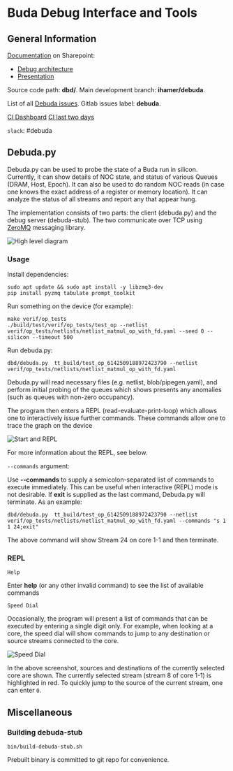 # Buda Debug Interface and Tools

## General Information

[Documentation](https://tenstorrent.sharepoint.com/:f:/r/sites/Specifications/Spatial/Debug?csf=1&web=1&e=m6PtgT]) on Sharepoint:
- [Debug architecture](https://tenstorrent.sharepoint.com/:w:/r/sites/Specifications/Spatial/Debug/buda_debug_architecture.docx?d=w314badcf8d404f4b92e083091b0edad5&csf=1&web=1&e=EEX4UD)
- [Presentation](https://tenstorrent.sharepoint.com/:p:/r/sites/Specifications/Spatial/Debug/buda-debug-infra.pptx?d=wb835600fe80c44b79831eecb58290533&csf=1&web=1&e=r6m3Ux)

Source code path: **dbd/**.
Main development branch: **ihamer/debuda**.

List of all [Debuda issues](https://yyz-gitlab.local.tenstorrent.com/tenstorrent/budabackend/-/issues?scope=all&state=opened&label_name[]=Debuda). Gitlab issues label: **debuda**.

[CI Dashboard](http://yyz-elk/goto/e8be9082b7cc6682fd692f4a5ec5f1e1)
[CI last two days](http://yyz-elk/goto/af8e4fe5b9afc69533e2b9bc9259f114)

`slack`: #debuda

## Debuda.py

Debuda.py can be used to probe the state of a Buda run in silicon. Currently, it can show
details of NOC state, and status of various Queues (DRAM, Host, Epoch). It can also be used
to do random NOC reads (in case one knows the exact address of a register or memory location).
It can analyze the status of all streams and report any that appear hung.

The implementation consists of two parts: the client (debuda.py) and the debug server (debuda-stub). The two communicate over TCP using [ZeroMQ](https://zeromq.org/) messaging library.

![High level diagram](dbd/docs/images/debuda.png)

### Usage

Install dependencies:
```
sudo apt update && sudo apt install -y libzmq3-dev
pip install pyzmq tabulate prompt_toolkit
```

Run something on the device (for example):
```
make verif/op_tests
./build/test/verif/op_tests/test_op --netlist verif/op_tests/netlists/netlist_matmul_op_with_fd.yaml --seed 0 --silicon --timeout 500
```

Run debuda.py:
```
dbd/debuda.py  tt_build/test_op_6142509188972423790 --netlist verif/op_tests/netlists/netlist_matmul_op_with_fd.yaml
```
Debuda.py will read necessary files (e.g. netlist, blob/pipegen.yaml), and perform initial
probing of the queues which shows presents any anomalies (such as queues with non-zero
 occupancy).

The program then enters a REPL (read-evaluate-print-loop) which allows one to interactively
issue further commands. These commands allow one to trace the graph on the device

![Start and REPL](dbd/docs/images/debuda-start-and-repl.png)

For more information about the REPL, see below.

`--commands` argument:

Use **--commands** to supply a semicolon-separated list of commands to execute immediately. This
can be useful when interactive (REPL) mode is not desirable. If **exit** is supplied as the last
command, Debuda.py will terminate. As an example:

```
dbd/debuda.py  tt_build/test_op_6142509188972423790 --netlist verif/op_tests/netlists/netlist_matmul_op_with_fd.yaml --commands "s 1 1 24;exit"
```
The above command will show Stream 24 on core 1-1 and then terminate.

### REPL

`Help`

Enter **help** (or any other invalid command) to see the list of available commands

`Speed Dial`

Occasionally, the program will present a list of commands that can be executed by
entering a single digit only. For example, when looking at a core, the speed
dial will show commands to jump to any destination or source streams connected to the core.

![Speed Dial](dbd/docs/images/debuda-speed-dial.png)

In the above screenshot, sources and destinations of the currently selected core are shown. The currently selected stream (stream 8 of core 1-1) is highlighted in red. To quickly jump to the
source of the current stream, one can enter `0`.

## Miscellaneous

### Building debuda-stub
```
bin/build-debuda-stub.sh
```
Prebuilt binary is committed to git repo for convenience.
